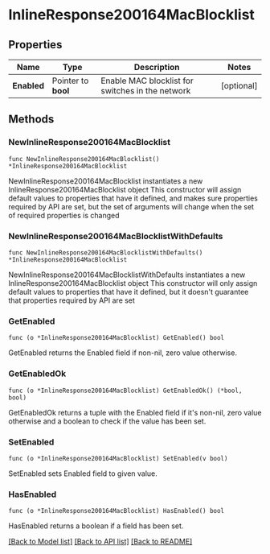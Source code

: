 # InlineResponse200164MacBlocklist

## Properties

Name | Type | Description | Notes
------------ | ------------- | ------------- | -------------
**Enabled** | Pointer to **bool** | Enable MAC blocklist for switches in the network | [optional] 

## Methods

### NewInlineResponse200164MacBlocklist

`func NewInlineResponse200164MacBlocklist() *InlineResponse200164MacBlocklist`

NewInlineResponse200164MacBlocklist instantiates a new InlineResponse200164MacBlocklist object
This constructor will assign default values to properties that have it defined,
and makes sure properties required by API are set, but the set of arguments
will change when the set of required properties is changed

### NewInlineResponse200164MacBlocklistWithDefaults

`func NewInlineResponse200164MacBlocklistWithDefaults() *InlineResponse200164MacBlocklist`

NewInlineResponse200164MacBlocklistWithDefaults instantiates a new InlineResponse200164MacBlocklist object
This constructor will only assign default values to properties that have it defined,
but it doesn't guarantee that properties required by API are set

### GetEnabled

`func (o *InlineResponse200164MacBlocklist) GetEnabled() bool`

GetEnabled returns the Enabled field if non-nil, zero value otherwise.

### GetEnabledOk

`func (o *InlineResponse200164MacBlocklist) GetEnabledOk() (*bool, bool)`

GetEnabledOk returns a tuple with the Enabled field if it's non-nil, zero value otherwise
and a boolean to check if the value has been set.

### SetEnabled

`func (o *InlineResponse200164MacBlocklist) SetEnabled(v bool)`

SetEnabled sets Enabled field to given value.

### HasEnabled

`func (o *InlineResponse200164MacBlocklist) HasEnabled() bool`

HasEnabled returns a boolean if a field has been set.


[[Back to Model list]](../README.md#documentation-for-models) [[Back to API list]](../README.md#documentation-for-api-endpoints) [[Back to README]](../README.md)


